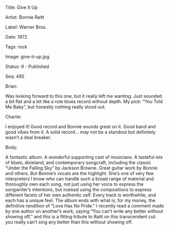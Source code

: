 Title:  Give It Up

Artist: Bonnie Raitt

Label:  Warner Bros.

Date:   1972

Tags:   rock

Image:  give-it-up.jpg

Status: 9 - Published

Seq:    495

Brian: 

Was looking forward to this one, but it really left me wanting. Just sounded a bit flat and a bit like a rote blues record without depth. My pick: “You Told Me Baby”, but honestly nothing really stood out. 


Charlie: 

I enjoyed it! Good record and Bonnie sounds great on it. Good band and good vibes from it. A solid record… may not be a standout but definitely wasn’t a deal breaker.


Body: 

 A fantastic album. A wonderful supporting cast of musicians. A tasteful mix of blues, dixieland, and contemporary songcraft, including the classic “Under the Falling Sky” by Jackson Browne. Great guitar work by Bonnie and others. But Bonnie’s vocals are the highlight. She’s one of very few interpreters I know who can handle such a broad range of material and thoroughly own each song, not just using her voice to express the songwriter’s intentions, but instead using the compositions to express different facets of her own authentic self. Every track is worthwhile, and each has a unique feel. The album ends with what is, for my money, the definitive rendition of “Love Has No Pride.” I recently read a comment made by one author on another’s work, saying “You can’t write any better without showing off,” and this is a fitting tribute to Raitt on this transcendent cut: you really can’t sing any better than this without showing off. 

